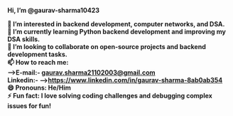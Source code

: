 <b>Hi, I’m @gaurav-sharma10423<br>

👀 I’m interested in backend development, computer networks, and DSA.<br>
🌱 I’m currently learning Python backend development and improving my DSA skills.<br>
💞️ I’m looking to collaborate on open-source projects and backend development tasks.<br>
📫 How to reach me:<br> -->E-mail:- gaurav.sharma21102003@gmail.com <br>Linkedin:- 
-->https://www.linkedin.com/in/gaurav-sharma-8ab0ab354<br>
😄 Pronouns: He/Him<br>
⚡ Fun fact: I love solving coding challenges and debugging complex issues for fun!<b>

<!---
gaurav-sharma10423/gaurav-sharma10423 is a ✨ special ✨ repository because its `README.md` (this file) appears on your GitHub profile.
You can click the Preview link to take a look at your changes.
--->
